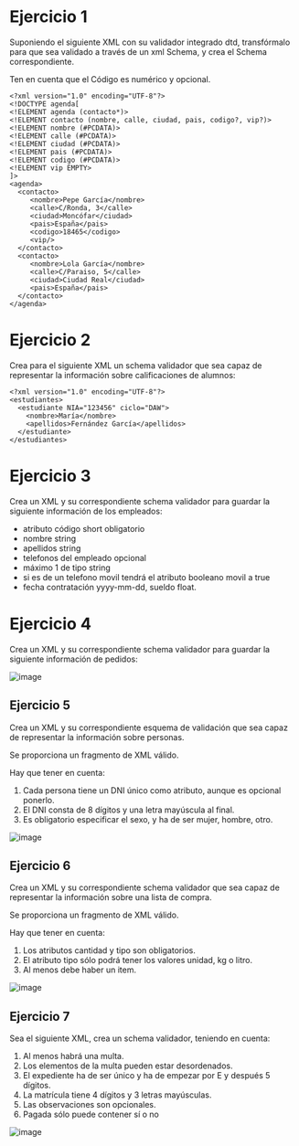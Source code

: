 # Ejercicio 1
Suponiendo el siguiente XML con su validador integrado dtd, transfórmalo para que sea validado a través de un xml Schema, y crea el Schema correspondiente. 

Ten en cuenta que el Código es numérico y opcional.

```
<?xml version="1.0" encoding="UTF-8"?>
<!DOCTYPE agenda[
<!ELEMENT agenda (contacto*)>
<!ELEMENT contacto (nombre, calle, ciudad, pais, codigo?, vip?)>
<!ELEMENT nombre (#PCDATA)>
<!ELEMENT calle (#PCDATA)>
<!ELEMENT ciudad (#PCDATA)>
<!ELEMENT pais (#PCDATA)>
<!ELEMENT codigo (#PCDATA)>
<!ELEMENT vip EMPTY>
]>
<agenda>
  <contacto>
     <nombre>Pepe García</nombre>
     <calle>C/Ronda, 3</calle>
     <ciudad>Moncófar</ciudad>
     <pais>España</pais>
     <codigo>18465</codigo>
     <vip/>
  </contacto>
  <contacto>
     <nombre>Lola García</nombre>
     <calle>C/Paraiso, 5</calle>
     <ciudad>Ciudad Real</ciudad>
     <pais>España</pais>
  </contacto>
</agenda>

```

# Ejercicio 2

Crea para el siguiente XML un schema validador que sea capaz de representar la información sobre calificaciones de alumnos:

```
<?xml version="1.0" encoding="UTF-8"?>
<estudiantes>
  <estudiante NIA="123456" ciclo="DAW"> 
    <nombre>María</nombre>
    <apellidos>Fernández García</apellidos>    
  </estudiante>
</estudiantes>
```

# Ejercicio 3

Crea un XML y su correspondiente schema validador para guardar la siguiente información de los empleados:
- atributo código short obligatorio
- nombre string
- apellidos string
- telefonos del empleado opcional
- máximo 1 de tipo string
- si es de un telefono movil tendrá el atributo booleano movil a true
- fecha contratación yyyy-mm-dd, sueldo float.

# Ejercicio 4

Crea un XML y su correspondiente schema validador para guardar la siguiente información de pedidos:

![image](https://github.com/profeMelola/LM-04-2023-24/assets/91023374/80173212-31ac-4e96-9097-63be4c824985)


## Ejercicio 5
Crea un XML y su correspondiente esquema de validación que sea capaz de representar la información sobre personas.

Se proporciona un fragmento de XML válido. 

Hay que tener en cuenta:
1) Cada persona tiene un DNI único como atributo, aunque es opcional ponerlo.
2) El DNI consta de 8 dígitos y una letra mayúscula al final.
3) Es obligatorio especificar el sexo, y ha de ser mujer, hombre, otro.


![image](https://github.com/profeMelola/LM-04-2023-24/assets/91023374/59773c10-cec5-469a-ad4b-e7381db72060)



## Ejercicio 6
Crea un XML y su correspondiente schema validador que sea capaz de representar la información sobre una lista de compra.


Se proporciona un fragmento de XML válido. 

Hay que tener en cuenta:
1) Los atributos cantidad y tipo son obligatorios.
2) El atributo tipo sólo podrá tener los valores unidad, kg o litro.
3) Al menos debe haber un item.

![image](https://github.com/profeMelola/LM-04-2023-24/assets/91023374/3c2003b5-f521-41b4-8e6a-4e7d7bf944ca)



## Ejercicio 7
Sea el siguiente XML, crea un schema validador, teniendo en cuenta:
1) Al menos habrá una multa.
2) Los elementos de la multa pueden estar desordenados.
3) El expediente ha de ser único y ha de empezar por E y después 5 dígitos.
4) La matrícula tiene 4 dígitos y 3 letras mayúsculas.
5) Las observaciones son opcionales.
6) Pagada sólo puede contener sí o no

![image](https://github.com/profeMelola/LM-04-2023-24/assets/91023374/32dbca01-a1ca-49bc-97af-9e66e2651ee1)




